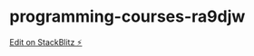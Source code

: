 # programming-courses-ra9djw

[Edit on StackBlitz ⚡️](https://stackblitz.com/edit/programming-courses-ra9djw)